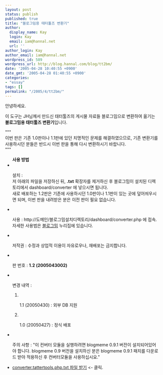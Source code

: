 ```yaml
---
layout: post
status: publish
published: true
title: "블로그밈용 태터툴즈 변환기"
author:
  display_name: Kay
  login: Kay
  email: iam@hannal.net
  url: ''
author_login: Kay
author_email: iam@hannal.net
wordpress_id: 589
wordpress_url: http://blog.hannal.com/blog/tt2bm/
date: '2005-04-28 10:40:55 +0900'
date_gmt: '2005-04-28 01:40:55 +0900'
categories:
- "essay"
tags: []
permalink: "/2005/4/tt2bm/"
---
```

<p>안녕하세요.</p>
<p>이 도구는 JH님께서 만드신 태터툴즈의 게시물 자료들 블로그밈으로 변환하여 옮기는 <strong>블로그밈용 태터툴즈 변환기</strong>입니다.</p>
<p>"""<br />
이번 판은 기존 1.0판이나 1.1판에 있던 치명적인 문제를 해결하였으므로, 기존 변환기를 사용하시던 분들은 반드시 이번 판을 통해 다시 변환하시기 바랍니다.<br />
"""</p>
<ul><b>사용 방법</b>
<li></li>
<p>설치 :<br />
저 아래의 파일을 저장하신 뒤, <strong>.txt</strong> 확장자를 제거하신 후 블로그밈이 설치된 디렉토리에서 dashboard/converter 에 넣으시면 됩니다.<br />
새로 배포하는 1.2판은 기존에 사용하시던 1.0판이나 1.1판이 있는 곳에 덮어씌우시면 되며, 이번 판을 내려받은 분은 이전 판이 필요 없습니다.</p>
<li></li>
<p>사용 : http://도메인/블로그밈설치디렉토리/dashboard/converter.php 에 접속.<br />
자세한 사용법은 <a href="http://www.blogmeme.com/blog/index.php?blog_code=meme&article_id=2362">블로그밈</a> 누리집에 있습니다.</p>
<li></li>
<p>저작권 : 수정과 상업적 이용이 자유로우나, 재배포는 금지합니다.</p>
<li></li>
<p>판 번호 : <strong>1.2 (2005043002)</strong></p>
<li></li>
<p>변경 내역 :
<ol>
<li></li>
<p> 1.1 (20050430) : 외부 DB 지원</p>
<li></li>
<p> 1.0 (20050427) : 정식 배포</ol>
<li></li>
<p>주의 사항 : "이 컨버터 모듈을 실행하려면 blogmeme 0.9.1 버전이 설치되어있어야 합니다. blogmeme 0.9 버전을 설치하신 분은 blogmeme 0.9.1 패치를 다운로드 받아 적용하신 후 컨버터모듈을 사용하십시요."</ul>
<ul>
<li><a href="http://blog.hannal.com/wp-content/old_uploads/converter.tattertools.php.txt">converter.tattertools.php.txt 파일 받기</a> &lt;- 클릭.</li>
</ul>
